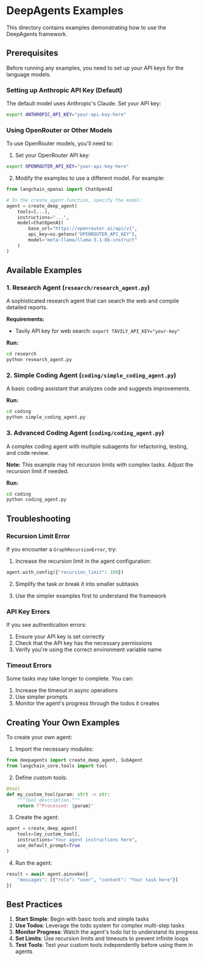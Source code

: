 # DeepAgents Examples

This directory contains examples demonstrating how to use the DeepAgents framework.

## Prerequisites

Before running any examples, you need to set up your API keys for the language models.

### Setting up Anthropic API Key (Default)

The default model uses Anthropic's Claude. Set your API key:

```bash
export ANTHROPIC_API_KEY="your-api-key-here"
```

### Using OpenRouter or Other Models

To use OpenRouter models, you'll need to:

1. Set your OpenRouter API key:
```bash
export OPENROUTER_API_KEY="your-api-key-here"
```

2. Modify the examples to use a different model. For example:
```python
from langchain_openai import ChatOpenAI

# In the create_agent function, specify the model:
agent = create_deep_agent(
    tools=[...],
    instructions="...",
    model=ChatOpenAI(
        base_url="https://openrouter.ai/api/v1",
        api_key=os.getenv("OPENROUTER_API_KEY"),
        model="meta-llama/llama-3.1-8b-instruct"
    )
)
```

## Available Examples

### 1. Research Agent (`research/research_agent.py`)

A sophisticated research agent that can search the web and compile detailed reports.

**Requirements:**
- Tavily API key for web search: `export TAVILY_API_KEY="your-key"`

**Run:**
```bash
cd research
python research_agent.py
```

### 2. Simple Coding Agent (`coding/simple_coding_agent.py`)

A basic coding assistant that analyzes code and suggests improvements.

**Run:**
```bash
cd coding
python simple_coding_agent.py
```

### 3. Advanced Coding Agent (`coding/coding_agent.py`)

A complex coding agent with multiple subagents for refactoring, testing, and code review.

**Note:** This example may hit recursion limits with complex tasks. Adjust the recursion limit if needed.

**Run:**
```bash
cd coding
python coding_agent.py
```

## Troubleshooting

### Recursion Limit Error

If you encounter a `GraphRecursionError`, try:

1. Increase the recursion limit in the agent configuration:
```python
agent.with_config({"recursion_limit": 100})
```

2. Simplify the task or break it into smaller subtasks

3. Use the simpler examples first to understand the framework

### API Key Errors

If you see authentication errors:

1. Ensure your API key is set correctly
2. Check that the API key has the necessary permissions
3. Verify you're using the correct environment variable name

### Timeout Errors

Some tasks may take longer to complete. You can:

1. Increase the timeout in async operations
2. Use simpler prompts
3. Monitor the agent's progress through the todos it creates

## Creating Your Own Examples

To create your own agent:

1. Import the necessary modules:
```python
from deepagents import create_deep_agent, SubAgent
from langchain_core.tools import tool
```

2. Define custom tools:
```python
@tool
def my_custom_tool(param: str) -> str:
    """Tool description."""
    return f"Processed: {param}"
```

3. Create the agent:
```python
agent = create_deep_agent(
    tools=[my_custom_tool],
    instructions="Your agent instructions here",
    use_default_prompt=True
)
```

4. Run the agent:
```python
result = await agent.ainvoke({
    "messages": [{"role": "user", "content": "Your task here"}]
})
```

## Best Practices

1. **Start Simple**: Begin with basic tools and simple tasks
2. **Use Todos**: Leverage the todo system for complex multi-step tasks
3. **Monitor Progress**: Watch the agent's todo list to understand its progress
4. **Set Limits**: Use recursion limits and timeouts to prevent infinite loops
5. **Test Tools**: Test your custom tools independently before using them in agents
